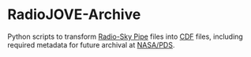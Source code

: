 # RadioJOVE-Archive

Python scripts to transform [Radio-Sky Pipe](http://www.radiosky.com/skypipeishere.html) files into
[CDF](https://cdf.gsfc.nasa.gov) files, including required metadata for future archival at
[NASA/PDS](http://pds.nasa.gov).

